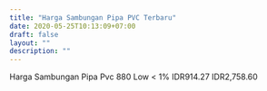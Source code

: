 ```yaml
---
title: "Harga Sambungan Pipa PVC Terbaru"
date: 2020-05-25T10:13:09+07:00
draft: false
layout: ""
description: ""
---
```


Harga Sambungan Pipa Pvc
880
Low
< 1%
IDR914.27
IDR2,758.60
